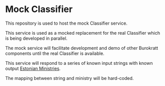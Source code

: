 # Mock Classifier

This repository is used to host the mock Classifier service.

This service is used as a mocked replacement for the real Classifier which is being developed in parallel.

The mock service will facilitate development and demo of other Burokratt components until the real Classifier is available.

This service will respond to a series of known input strings with known output [Estonian Ministries](https://en.wikipedia.org/wiki/Government_ministries_of_Estonia).

The mapping between string and ministry will be hard-coded.
